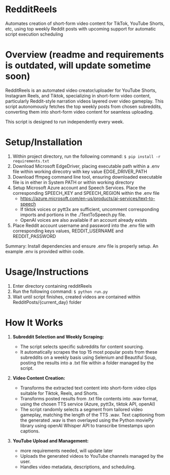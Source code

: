 # RedditReels
Automates creation of short-form video content for TikTok, YouTube Shorts, etc, using top weekly Reddit posts with upcoming support for automatic script execution scheduling

# Overview (readme and requirements is outdated, will update sometime soon)

RedditReels is an automated video creator/uploader for YouTube Shorts, Instagram Reels, and Tiktok, specializing in short-form video content, particularly Reddit-style narration videos layered over video gameplay. This script autonomously fetches the top weekly posts from chosen subreddits, converting them into short-form video content for seamless uploading. 

This script is designed to run independently every week.

# Setup/Installation

1. Within project directory, run the following command: ```$ pip install -r requirements.txt```
2. Download Microsoft EdgeDriver, placing executable path within a .env file within working direcotry with key value EDGE_DRIVER_PATH
3. Download ffmpeg command line tool, ensuring downloaded executable file is in either in System PATH or within working directory
4. Setup Microsoft Azure account and Speech Services. Place the corresponding SPEECH_KEY and SPEECH_REGION within the .env file
   - https://azure.microsoft.com/en-us/products/ai-services/text-to-speech
   - If tiktok voices or pytt3x are sufficient, uncomment corresponding imports and portions in the ./TextToSpeech.py file.
   - OpenAI voices are also available if an account already exists
5. Place Reddit account username and password into the .env file with corresponding keys values, REDDIT_USERNAME and REDDIT_PASSWORD

Summary:
Install dependencies and ensure .env file is properly setup. An example .env is provided within code. 

# Usage/Instructions

1. Enter directory containing redditReels
3. Run the following command: ```$ python run.py```
4. Wait until script finishes, created videos are contained within RedditPosts/{current_day} folder
   
# How It Works

1. **Subreddit Selection and Weekly Scraping:**
   - The script selects specific subreddits for content sourcing.
   - It automatically scrapes the top 15 most popular posts from these subreddits on a weekly basis using Selenium and Beautiful Soup, posting the results into a .txt file within a folder managed by the script. 

2. **Video Content Creation:**
   - Transforms the extracted text content into short-form video clips suitable for Tiktok, Reels, and Shorts.
   - Transforms posted results from .txt file contents into .wav format, using the chosen TTS service (Azure, pytt3x, tiktok API, openAI)
   - The script randomly selects a segment from tailored video gameplay, matching the length of the TTS .wav. Text captioning from the generated .wav is then overlayed using the Python moviePy library using openAI Whisper API to transcribe timestamps upon captions.

3. **YouTube Upload and Management:**
   - more requirements needed, will update later
   - Uploads the generated videos to YouTube channels managed by the user.
   - Handles video metadata, descriptions, and scheduling.

